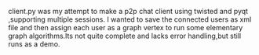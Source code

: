 client.py was my attempt to make a p2p chat client using twisted and pyqt ,supporting multiple sessions.
I wanted to save the connected users as xml file and then assign each user as a graph vertex to run some elementary graph algorithms.Its not quite complete and lacks error handling,but still runs as a demo.
